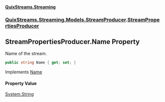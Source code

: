 #### [QuixStreams.Streaming](index.md 'index')
### [QuixStreams.Streaming.Models.StreamProducer](QuixStreams.Streaming.Models.StreamProducer.md 'QuixStreams.Streaming.Models.StreamProducer').[StreamPropertiesProducer](StreamPropertiesProducer.md 'QuixStreams.Streaming.Models.StreamProducer.StreamPropertiesProducer')

## StreamPropertiesProducer.Name Property

Name of the stream.

```csharp
public string Name { get; set; }
```

Implements [Name](IStreamPropertiesProducer.Name.md 'QuixStreams.Streaming.Models.StreamProducer.IStreamPropertiesProducer.Name')

#### Property Value
[System.String](https://docs.microsoft.com/en-us/dotnet/api/System.String 'System.String')